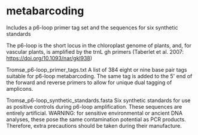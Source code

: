# metabarcoding
Includes a p6-loop primer tag set and the sequences for six synthetic standards

The p6-loop is the short locus in the chloroplast genome of plants, and, for vascular plants, is amplified by the trnL gh primers (Taberlet et al. 2007: https://doi.org/10.1093/nar/gkl938)

Tromsø_p6-loop_primer_tags.txt
A list of 384 eight or nine base pair tags suitable for p6-loop metabarcoding. The same tag is added to the 5' end of the forward and reverse primers to allow for unique dual tagging of amplicons.

Tromsø_p6-loop_synthetic_standards.fasta
Six synthetic standards for use as positive controls during p6-loop amplification. These sequences are entirely artificial.
WARNING: for sensitive environmental or ancient DNA analyses, these pose the same contamination potential as PCR products. Therefore, extra precautions should be taken during their manufacture.
